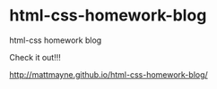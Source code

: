 # html-css-homework-blog
html-css homework blog

Check it out!!!

http://mattmayne.github.io/html-css-homework-blog/